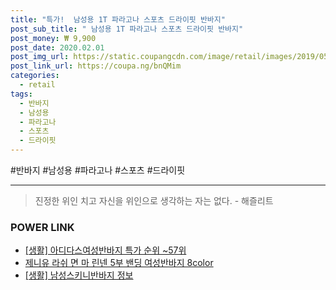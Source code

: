 ```yaml
--- 
title: "특가!  남성용 1T 파라고나 스포츠 드라이핏 반바지" 
post_sub_title: " 남성용 1T 파라고나 스포츠 드라이핏 반바지" 
post_money: ₩ 9,900 
post_date: 2020.02.01 
post_img_url: https://static.coupangcdn.com/image/retail/images/2019/05/28/20/2/21c5da7f-c739-48ec-a9b5-a6f6aa60b003.jpg 
post_link_url: https://coupa.ng/bnQMim 
categories: 
  - retail 
tags: 
  - 반바지 
  - 남성용 
  - 파라고나 
  - 스포츠 
  - 드라이핏 
--- 
```

  #반바지 #남성용 #파라고나 #스포츠 #드라이핏 
<hr> 

> 진정한 위인 치고 자신을 위인으로 생각하는 자는 없다. - 해즐리트 


### POWER LINK

* <a href="https://blog.naver.com/sakai111/221788328312" target="_blank"> [생활] 아디다스여성반바지 특가 순위 ~57위</a>
* <a href="https://blog.naver.com/fasyy4321/221792504957" target="_blank">제니유 라쉬 면 마 린넨 5부 밴딩 여성반바지 8color</a>
* <a href="https://blog.naver.com/fasyy4321/221763686239" target="_blank"> [생활] 남성스키니반바지 정보 </a>
